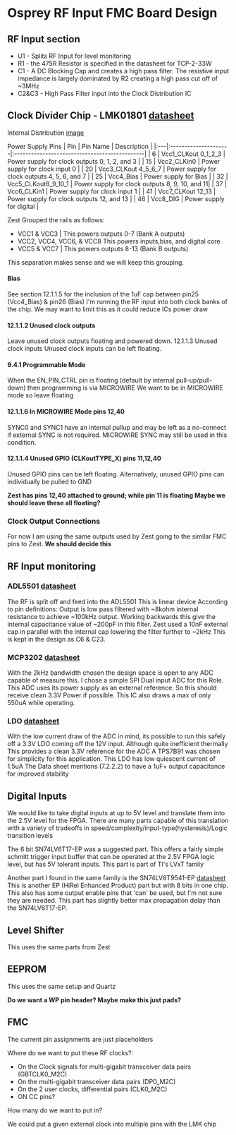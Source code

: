 # Osprey RF Input FMC Board Design

## RF Input section

- U1 - Splits RF Input for level monitoring
- R1 - the 475R Resistor is specified in the datasheet for TCP-2-33W
- C1 - A DC Blocking Cap and creates a high pass filter. The resistive input impedance is largely dominated by R2 creating a high pass cut off of ~3MHz
- C2&C3 - High Pass Filter input into the Clock Distribution IC

## Clock Divider Chip - LMK01801 [datasheet](https://www.ti.com/product/LMK01801)
Internal Distribution [image](https://www.ti.com/ds_dgm/images/fbd_snas573d.gif)

Power Supply Pins
| Pin | Pin Name | Description |
|:---|:---------------------|:----------------------------------------------|
|  6 | Vcc1_CLKout 0_1_2_3 | Power supply for clock outputs 0, 1, 2, and 3  |
| 15 | Vcc2_CLKin0         | Power supply for clock input 0                 |
| 20 | Vcc3_CLKout 4_5_6_7 | Power supply for clock outputs 4, 5, 6, and 7  |
| 25 | Vcc4_Bias           | Power supply for Bias                          |
| 32 | Vcc5_CLKout8_9_10_1 | Power supply for clock outputs 8, 9, 10, and 11|
| 37 | Vcc6_CLKin1         | Power supply for clock input 1                 |
| 41 | Vcc7_CLKout 12_13   | Power supply for clock outputs 12, and 13      |
| 46 | Vcc8_DIG            | Power supply for digital                       |

Zest Grouped the rails as follows:

- VCC1 & VCC3 | This powers outputs 0-7 (Bank A outputs)
- VCC2, VCC4, VCC6, & VCC8 This powers inputs,bias, and digital core
- VCC5 & VCC7 | This powers outputs 8-13 (Bank B outputs)

This separation makes sense and we will keep this grouping.

#### Bias
See section 12.1.1.5 for the inclusion of the 1uF cap between pin25 (Vcc4_Bias) & pin26 (Bias)
I'm running the RF input into both clock banks of the chip. We may want to limit this as it could reduce ICs power draw

#### 12.1.1.2 Unused clock outputs
Leave unused clock outputs floating and powered down.
12.1.1.3 Unused clock inputs
Unused clock inputs can be left floating.

#### 9.4.1 Programmable Mode
When the EN_PIN_CTRL pin is floating (default by internal pull-up/pull-down) then programming is via
MICROWIRE
We want to be in MICROWIRE mode so leave floating

#### 12.1.1.6 In MICROWIRE Mode pins 12,40
SYNC0 and SYNC1 have an internal pullup and may be left as a no-connect if external SYNC is not required.
MICROWIRE SYNC may still be used in this condition.

#### 12.1.1.4 Unused GPIO (CLKoutTYPE_X) pins 11,12,40
Unused GPIO pins can be left floating. Alternatively, unused GPIO pins can individually be pulled to GND


**Zest has pins 12,40 attached to ground; while pin 11 is floating
Maybe we should leave these all floating?**

### Clock Output Connections
For now I am using the same outputs used by Zest going to the similar FMC pins to Zest.
**We should decide this**



## RF Input monitoring

### ADL5501 [datasheet](https://www.analog.com/media/en/technical-documentation/data-sheets/ADL5501.pdf)
The RF is split off and feed into the ADL5501
This is linear device
According to pin definitions: Output is low pass filtered with ~8kohm internal resistance to achieve ~100kHz output.
Working backwards this give the internal capacitance value of ~200pF in this filter.
Zest used a 10nF external cap in parallel with the internal cap lowering the filter further to ~2kHz
This is kept in the design as C6 & C23.

### MCP3202 [datasheet](https://ww1.microchip.com/downloads/aemDocuments/documents/APID/ProductDocuments/DataSheets/21034F.pdf)
With the 2kHz bandwidth chosen the design space is open to any ADC capable of measure this.
I chose a simple SPI Dual input ADC for this Role.
This ADC uses its power supply as an external reference.
So this should receive clean 3.3V Power if possible.
This IC also draws a max of only 550uA while operating.

### LDO [datasheet](https://www.ti.com/lit/ds/symlink/tps7b91.pdf)
With the low current draw of the ADC in mind, its possible to run this safely off a 3.3V LDO coming off the 12V input.
Although quite inefficient thermally This provides a clean 3.3V reference for the ADC
A TPS7B91 was chosen for simplicity for this application.
This LDO has low quiescent current of 1.5uA
The Data sheet mentions (7.2.2.2) to have a 1uF+ output capacitance for improved stability


## Digital Inputs

We would like to take digital inputs at up to 5V level and translate them into the 2.5V level for the FPGA.
There are many parts capable of this translation with a variety of tradeoffs in speed/complexity/input-type(hysteresis)/Logic transition levels

The 6 bit SN74LV6T17-EP was a suggested part.
This offers a fairly simple schmitt trigger input buffer that can be operated at the 2.5V FPGA logic level, but has 5V tolerant inputs.
This part is part of TI's LVxT family

Another part I found in the same family is the SN74LV8T9541-EP [datasheet](https://www.ti.com/lit/ds/symlink/sn74lv8t9541-ep.pdf)
This is another EP (HiRel Enhanced Product) part but with 8 bits in one chip.
This also has some output enable pins that 'can' be used, but I'm not sure they are needed.
This part has slightly better max propagation delay than the SN74LV6T17-EP.


## Level Shifter
This uses the same parts from Zest

## EEPROM
This uses the same setup and Quartz

**Do we want a WP pin header? Maybe make this just pads?**

## FMC
The current pin assignments are just placeholders

Where do we want to put these RF clocks?:
- On the Clock signals for multi-gigabit transceiver data pairs (GBTCLK0_M2C)
- On the multi-gigabit transceiver data pairs (DP0_M2C)
- On the 2 user clocks, differential pairs (CLK0_M2C)
- ON CC pins?
  
How many do we want to put in? 

We could put a given external clock into multiple pins with the LMK chip


